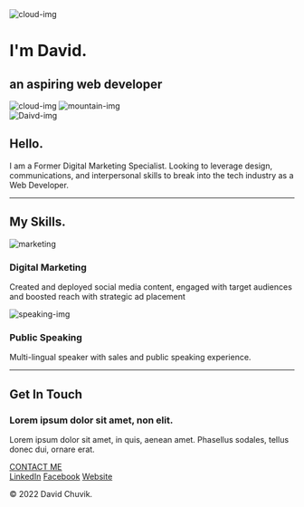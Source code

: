 <!DOCTYPE html>
<html lang="en" dir="ltr">

<head>
  <meta charset="utf-8">
  <title>David Chuvik</title>
  <link rel="stylesheet" href="css/styles.css">
  <link rel="icon" href="favicon.ico">
  <link rel="preconnect" href="https://fonts.googleapis.com">
  <link rel="preconnect" href="https://fonts.gstatic.com" crossorigin>
  <link href="https://fonts.googleapis.com/css2?family=Dancing+Script:wght@500&family=Rosario:ital@1&display=swap" rel="stylesheet">
</head>

<body>
  <div class="top-container">
    <img class="top-cloud" src="images/cloud.png" alt="cloud-img">
    <h1>I'm David.</h1>
    <h2>an aspiring web developer</h2>
    <img class="bottom-cloud" src="images/cloud.png" alt="cloud-img">
    <img class="mountain" src="images/mountain.png" alt="mountain-img">
  </div>

  <div class="middle-container">
    <div class="profile">
      <img class="profile" src="images\profile.png" alt="Daivd-img">
      <h2>Hello.</h2>
       <p>I am a Former Digital Marketing Specialist. Looking to leverage design, communications, and interpersonal skills to break into the tech industry as a Web Developer.</p>
    </div>
    <hr>
    <div class="skills">
      <h2>My Skills.</h2>
      <div class="skill-row">
        <img class="marketing" src="images/marketing.png" alt="marketing">
        <h3>Digital Marketing</h3>
        <p>Created and deployed social media content, engaged with target audiences and boosted reach with strategic ad placement</p>
      </div>
      <div class="skill-row">
        <img class="public-speaking" src="images\public-speaking.png" alt="speaking-img">
        <h3>Public Speaking</h3>
        <p>Multi-lingual speaker with sales and public speaking experience.</p>
      </div>
    </div>
    <hr>
    <div class="contact-me">
      <h2>Get In Touch</h2>
      <h3>Lorem ipsum dolor sit amet, non elit.</h3>
      <p>Lorem ipsum dolor sit amet, in quis, aenean amet. Phasellus sodales, tellus donec dui, ornare erat.</p>
      <a class="btn" href="mailto:dchuvik@gmail.com">CONTACT ME</a>
    </div>
  </div>


  <div class="bottom-container">
    <a class="footer-link" href="https://www.linkedin.com/in/david-chuvik-b03007193/">LinkedIn</a>
    <a class="footer-link" href="https://www.facebook.com/david.chuvik/">Facebook</a>
    <a class="footer-link" href="https://www.appbrewery.co/">Website</a>
    <p>© 2022 David Chuvik.</p>
  </div>

</body>

</html>
